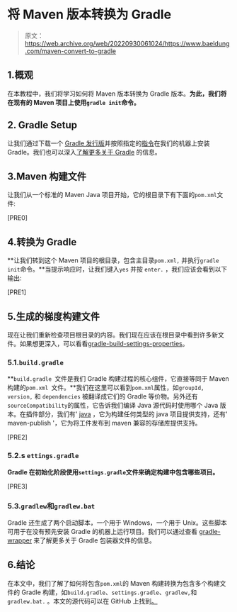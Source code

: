 # 将 Maven 版本转换为 Gradle

> 原文：<https://web.archive.org/web/20220930061024/https://www.baeldung.com/maven-convert-to-gradle>

## 1.概观

在本教程中，我们将学习如何将 Maven 版本转换为 Gradle 版本。**为此，我们将在现有的 Maven 项目上使用`gradle init`命令。**

## 2\. Gradle Setup

让我们通过下载一个 [Gradle 发行版](https://web.archive.org/web/20220524051518/https://gradle.org/releases/)并按照指定的[指令](https://web.archive.org/web/20220524051518/https://gradle.org/install/)在我们的机器上安装 Gradle。我们也可以深入[了解更多关于 Gradle](/web/20220524051518/https://www.baeldung.com/gradle) 的信息。

## 3.Maven 构建文件

让我们从一个标准的 Maven Java 项目开始，它的根目录下有下面的`pom.xml`文件:

[PRE0]

## 4.转换为 Gradle

**让我们转到这个 Maven 项目的根目录，包含主目录`pom.xml,` 并执行`gradle init`命令。**当提示响应时，让我们键入`yes` 并按 `enter.` ，我们应该会看到以下输出:

[PRE1]

## 5.生成的梯度构建文件

现在让我们重新检查项目根目录的内容。我们现在应该在根目录中看到许多新文件。如果想更深入，可以看看[gradle-build-settings-properties](/web/20220524051518/https://www.baeldung.com/gradle-build-settings-properties)。

### 5.1.`build.gradle`

**`build.gradle `文件是我们 Gradle 构建过程的核心组件，它直接等同于 Maven 构建的`pom.xml `文件。**我们在这里可以看到`pom.xml`属性，如`groupId,` `version,` 和 `dependencies` 被翻译成它们的 Gradle 等价物。另外还有`sourceCompatibility`的属性，它告诉我们编译 Java 源代码时使用哪个 Java 版本。在插件部分，我们有' [java](https://web.archive.org/web/20220524051518/https://docs.gradle.org/current/userguide/java_plugin.html#java_plugin) ，它为构建任何类型的 java 项目提供支持，还有' maven-publish '，它为将工件发布到 maven 兼容的存储库提供支持。

[PRE2]

### 5.2.s `ettings.gradle`

**Gradle 在初始化阶段使用`settings.gradle`文件来确定构建中包含哪些项目。**

[PRE3]

### 5.3.`gradlew`和`gradlew.bat`

Gradle 还生成了两个启动脚本，一个用于 Windows，一个用于 Unix。这些脚本可用于在没有预先安装 Gradle 的机器上运行项目。我们可以通过查看 [gradle-wrapper](/web/20220524051518/https://www.baeldung.com/gradle-wrapper) 来了解更多关于 Gradle 包装器文件的信息。

## 6.结论

在本文中，我们了解了如何将包含`pom.xml`的 Maven 构建转换为包含多个构建文件的 Gradle 构建，如`build.gradle`、`settings.gradle`、`gradlew,`和`gradlew.bat.` 。本文的源代码可以在 GitHub 上找到[。](https://web.archive.org/web/20220524051518/https://github.com/eugenp/tutorials/tree/master/gradle/maven-to-gradle)